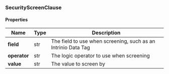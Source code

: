 

[//]: # (CLASS:SecurityScreenClause)

[//]: # (KIND:object)

### SecurityScreenClause

#### Properties

[//]: # (START_DEFINITION)

Name | Type | Description
------------ | ------------- | -------------
**field** | str | The field to use when screening, such as an Intrinio Data Tag &nbsp;
**operator** | str | The logic operator to use when screening &nbsp;
**value** | str | The value to screen by &nbsp;

[//]: # (END_DEFINITION)



